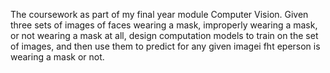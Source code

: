 The coursework as part of my final year module Computer Vision. Given three sets of images of faces wearing a mask, improperly wearing a mask, or not wearing a mask at all, design computation models to train on the set of images, and then use them to predict for any given imagei fht eperson is wearing a mask or not.  
